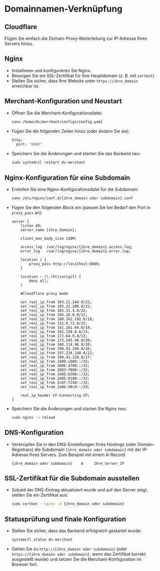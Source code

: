 # Domainnamen-Verknüpfung

## Cloudflare

Fügen Sie einfach die Domain-Proxy-Weiterleitung zur IP-Adresse Ihres Servers hinzu.

## Nginx

- Installieren und konfigurieren Sie Nginx.
- Besorgen Sie ein SSL-Zertifikat für Ihre Hauptdomain (z. B. mit `certbot`).
- Stellen Sie sicher, dass Ihre Website unter `https://ihre_domain` erreichbar ist.

## Merchant-Konfiguration und Neustart

- Öffnen Sie die Merchant-Konfigurationsdatei:

  ```bash
  nano /home/dv/merchant/configs/config.yaml
  ```

- Fügen Sie die folgenden Zeilen hinzu (oder ändern Sie sie):

  ```yaml
  http:
    port: "8080"
  ```

- Speichern Sie die Änderungen und starten Sie das Backend neu:

  ```bash
  sudo systemctl restart dv-merchant
  ```

## Nginx-Konfiguration für eine Subdomain

- Erstellen Sie eine Nginx-Konfigurationsdatei für die Subdomain:

  ```bash
  nano /etc/nginx/conf.d/{ihre_domain oder subdomain}.conf
  ```

- Fügen Sie den folgenden Block ein (passen Sie bei Bedarf den Port in `proxy_pass` an):

  ```nginx
  server {
      listen 80;
      server_name {ihre_domain};

      client_max_body_size 128M;

      access_log  /var/log/nginx/{ihre_domain}.access.log;
      error_log   /var/log/nginx/{ihre_domain}.error.log;

      location / {
          proxy_pass http://localhost:8080;
      }

      location ~ /\.(ht|svn|git) {
          deny all;
      }
      
      #Cloudflare proxy mode
      
      set_real_ip_from 103.21.244.0/22;
      set_real_ip_from 103.22.200.0/22;
      set_real_ip_from 103.31.4.0/22;
      set_real_ip_from 104.16.0.0/12;
      set_real_ip_from 108.162.192.0/18;
      set_real_ip_from 131.0.72.0/22;
      set_real_ip_from 141.101.64.0/18;
      set_real_ip_from 162.158.0.0/15;
      set_real_ip_from 172.64.0.0/13;
      set_real_ip_from 173.245.48.0/20;
      set_real_ip_from 188.114.96.0/20;
      set_real_ip_from 190.93.240.0/20;
      set_real_ip_from 197.234.240.0/22;
      set_real_ip_from 198.41.128.0/17;
      set_real_ip_from 2400:cb00::/32;
      set_real_ip_from 2606:4700::/32;
      set_real_ip_from 2803:f800::/32;
      set_real_ip_from 2405:b500::/32;
      set_real_ip_from 2405:8100::/32;
      set_real_ip_from 2c0f:f248::/32;
      set_real_ip_from 2a06:98c0::/29;

      real_ip_header CF-Connecting-IP;
  }
  ```

- Speichern Sie die Änderungen und starten Sie Nginx neu:

  ```bash
  sudo nginx -s reload
  ```

## DNS-Konfiguration

- Verknüpfen Sie in den DNS-Einstellungen Ihres Hostings (oder Domain-Registrars) die Subdomain
  `{ihre_domain oder subdomain}` mit der IP-Adresse Ihres Servers. Zum Beispiel mit einem A-Record:

  ```
  {ihre_domain oder subdomain}    A     Ihre_Server_IP
  ```

## SSL-Zertifikat für die Subdomain ausstellen

- Sobald der DNS-Eintrag aktualisiert wurde und auf den Server zeigt, stellen Sie ein Zertifikat aus:

  ```bash
  sudo certbot --nginx -d {ihre_domain oder subdomain}
  ```

## Statusprüfung und finale Konfiguration

- Stellen Sie sicher, dass das Backend erfolgreich gestartet wurde:

  ```bash
  systemctl status dv-merchant
  ```

- Gehen Sie zu `http://{ihre_domain oder subdomain}` (oder `https://{ihre_domain oder subdomain}`, wenn das Zertifikat
  korrekt ausgestellt wurde) und setzen Sie die Merchant-Konfiguration im Browser fort.
